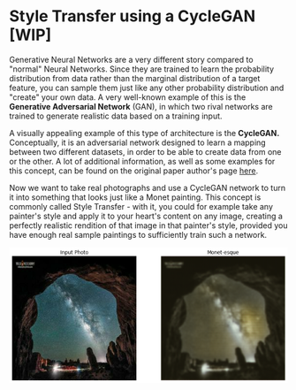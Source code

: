 # Style Transfer using a CycleGAN \[WIP\]

Generative Neural Networks are a very different story compared to "normal" Neural Networks. Since they are trained to learn the probability distribution from data rather than the marginal distribution of a target feature, you can sample them just like any other probability distribution and "create" your own data. A very well-known example of this is the **Generative Adversarial Network** \(GAN\), in which two rival networks are trained to generate realistic data based on a training input. 

A visually appealing example of this type of architecture is the **CycleGAN.** Conceptually, it is an adversarial network designed to learn a mapping between two different datasets, in order to be able to create data from one or the other. A lot of additional information, as well as some examples for this concept, can be found on the original paper author's page [here](https://junyanz.github.io/CycleGAN/).

Now we want to take real photographs and use a CycleGAN network to turn it into something that looks just like a Monet painting. This concept is commonly called Style Transfer - with it, you could for example take any painter's style and apply it to your heart's content on any image, creating a perfectly realistic rendition of that image in that painter's style, provided you have enough real sample paintings to sufficiently train such a network.

![Monet&apos;s lost work?!?](../assets/monet.png)

